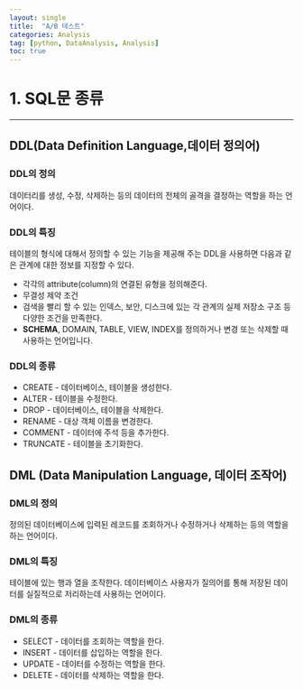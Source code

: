 ```yaml
---
layout: single
title:  "A/B 테스트"
categories: Analysis
tag: [python, DataAnalysis, Analysis]
toc: true
---
```



# 1. SQL문 종류

***

## DDL(Data Definition Language,데이터 정의어)

### DDL의 정의

데이터리를 생성, 수정, 삭제하는 등의 데이터의 전체의 골격을 결정하는 역할을 하는 언어이다.

### DDL의 특징

테이블의 형식에 대해서 정의할 수 있는 기능을 제공해 주는 DDL을 사용하면 다음과 같은 관계에 대한 정보를 지정할 수 있다.

- 각각의 attribute(column)의 연결된 유형을 정의해준다.
- 무결성 제약 조건
- 검색을 빨리 할 수 있는 인덱스, 보안, 디스크에 있는 각 관계의 실제 저장소 구조 등 다양한 조건을 만족한다.
- **SCHEMA**, DOMAIN, TABLE, VIEW, INDEX를 정의하거나 변경 또는 삭제할 때 사용하는 언어입니다.

### DDL의 종류

- CREATE - 데이터베이스, 테이블을 생성한다.
- ALTER - 테이블을 수정한다.
- DROP - 데이터베이스, 테이블을 삭제한다.
- RENAME - 대상 객체 이름을 변경한다.
- COMMENT - 데이터에 주석 등을 추가한다.
- TRUNCATE - 테이블을 초기화한다.


## DML (Data Manipulation Language, 데이터 조작어)

### DML의 정의

정의된 데이터베이스에 입력된 레코드를 조회하거나 수정하거나 삭제하는 등의 역할을 하는 언어이다.

### DML의 특징

테이블에 있는 행과 열을 조작한다.
데이터베이스 사용자가 질의어를 통해 저장된 데이터를 실질적으로 저리하는데 사용하는 언어이다.

### DML의 종류

- SELECT - 데이터를 조회하는 역할을 한다.
- INSERT - 데이터를 삽입하는 역할을 한다.
- UPDATE - 데이터를 수정하는 역할을 한다.
- DELETE - 데이터를 삭제하는 역할을 한다.